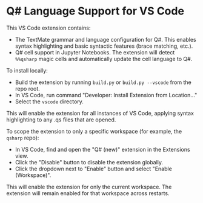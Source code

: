 # Q# Language Support for VS Code

This VS Code extension contains:

- The TextMate grammar and language configuration for Q#. This enables syntax highlighting
  and basic syntactic features (brace matching, etc.).
- Q# cell support in Jupyter Notebooks. The extension will detect `%%qsharp` magic cells
  and automatically update the cell language to Q#.

To install locally:

- Build the extension by running `build.py` or `build.py --vscode` from the repo root.
- In VS Code, run command "Developer: Install Extension from Location..."
- Select the `vscode` directory.

This will enable the extension for all instances of VS Code, applying syntax highlighting to
any .qs files that are opened.

To scope the extension to only a specific workspace (for example, the `qsharp` repo):

- In VS Code, find and open the "Q# (new)" extension in the Extensions view.
- Click the "Disable" button to disable the extension globally.
- Click the dropdown next to "Enable" button and select "Enable (Workspace)".

This will enable the extension for only the current workspace. The extension will remain
enabled for that workspace across restarts.
